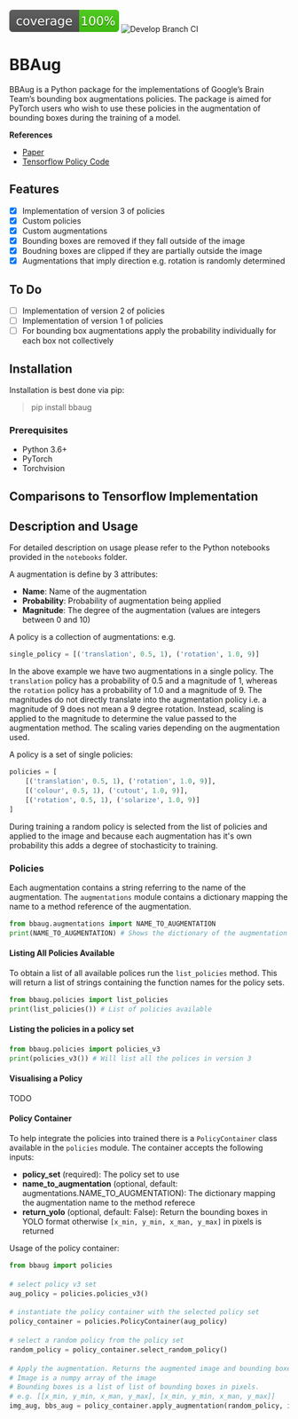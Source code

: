 ![Alt text](./coverage.svg) ![Develop Branch CI](https://github.com/harpalsahota/bbaug/workflows/Develop%20Branch%20CI/badge.svg?branch=develop)


# BBAug

BBAug is a Python package for the implementations of Google’s Brain Team’s bounding box augmentations policies. 
The package is aimed for PyTorch users who wish to use these policies in the augmentation of bounding boxes during the 
training of a model.

**References**
- [Paper](https://arxiv.org/abs/1906.11172)
- [Tensorflow Policy Code](https://github.com/tensorflow/tpu/blob/2264f53d95852efbfb82ea27f03ca749e1205968/models/official/detection/utils/autoaugment_utils.py)

## Features

- [x] Implementation of version 3 of policies
- [x] Custom policies
- [x] Custom augmentations
- [x] Bounding boxes are removed if they fall outside of the image
- [x] Boudning boxes are clipped if they are partially outside the image
- [x] Augmentations that imply direction e.g. rotation is randomly determined

## To Do
- [ ] Implementation of version 2 of policies
- [ ] Implementation of version 1 of policies
- [ ] For bounding box augmentations apply the probability individually for each box not collectively

## Installation

Installation is best done via pip:
> pip install bbaug

### Prerequisites
- Python 3.6+
- PyTorch
- Torchvision

## Comparisons to Tensorflow Implementation

## Description and Usage

For detailed description on usage please refer to the Python notebooks provided in the `notebooks` folder.

A augmentation is define by 3 attributes:
- **Name**: Name of the augmentation
- **Probability**: Probability of augmentation being applied
- **Magnitude**: The degree of the augmentation (values are integers between 0 and 10)

A policy is a collection of augmentations: e.g.
```python
single_policy = [('translation', 0.5, 1), ('rotation', 1.0, 9)]
```
In the above example we have two augmentations in a single policy. The `translation` policy has a 
probability of 0.5 and a magnitude of 1, whereas the `rotation` policy has a probability of 1.0 and a 
magnitude of 9. The magnitudes do not directly translate into the augmentation policy i.e. a magnitude of 9
does not mean a 9 degree rotation. Instead, scaling is applied to the magnitude to determine the value passed
to the augmentation method. The scaling varies depending on the augmentation used.

A policy is a set of single policies:
```python
policies = [
    [('translation', 0.5, 1), ('rotation', 1.0, 9)],
    [('colour', 0.5, 1), ('cutout', 1.0, 9)],
    [('rotation', 0.5, 1), ('solarize', 1.0, 9)]
]
``` 
During training a random policy is selected from the list of policies and applied to the image and because
each augmentation has it's own probability this adds a degree of stochasticity to training. 

### Policies

Each augmentation contains a string referring to the name of the augmentation. The `augmentations` module
contains a dictionary mapping the name to a method reference of the augmentation.
```python
from bbaug.augmentations import NAME_TO_AUGMENTATION
print(NAME_TO_AUGMENTATION) # Shows the dictionary of the augmentation name to the method reference
```

#### Listing All Policies Available
To obtain a list of all available polices run the `list_policies` method. This will return a list of strings
containing the function names for the policy sets.
```python
from bbaug.policies import list_policies
print(list_policies()) # List of policies available
```
 
#### Listing the policies in a policy set
```python
from bbaug.policies import policies_v3
print(policies_v3()) # Will list all the polices in version 3
```

#### Visualising a Policy
 TODO

#### Policy Container
To help integrate the policies into trained there is a `PolicyContainer` class available in the `policies`
module. The container accepts the following inputs:
- **policy_set** (required): The policy set to use
- **name_to_augmentation** (optional, default: augmentations.NAME_TO_AUGMENTATION): The dictionary mapping the augmentation name to the method referece
- **return_yolo** (optional, default: False): Return the bounding boxes in YOLO format otherwise `[x_min, y_min, x_man, y_max]` in pixels is returned 

Usage of the policy container:
```python
from bbaug import policies

# select policy v3 set
aug_policy = policies.policies_v3()
 
# instantiate the policy container with the selected policy set
policy_container = policies.PolicyContainer(aug_policy)

# select a random policy from the policy set
random_policy = policy_container.select_random_policy() 

# Apply the augmentation. Returns the augmented image and bounding boxes.
# Image is a numpy array of the image
# Bounding boxes is a list of list of bounding boxes in pixels.
# e.g. [[x_min, y_min, x_man, y_max], [x_min, y_min, x_man, y_max]]
img_aug, bbs_aug = policy_container.apply_augmentation(random_policy, image, bounding_boxes)
```